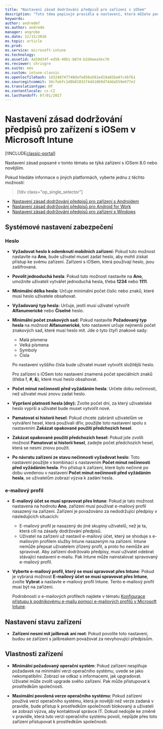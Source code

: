 ```yaml
---
title: "Nastavení zásad dodržování předpisů pro zařízení s iOSem"
description: "Toto téma popisuje pravidla a nastavení, která můžete použít v zásadách dodržování předpisů pro zařízení s iOSem."
keywords: 
author: andredm7
ms.author: andredm
manager: angrobe
ms.date: 12/15/2016
ms.topic: article
ms.prod: 
ms.service: microsoft-intune
ms.technology: 
ms.assetid: 4a59d24f-ed58-49b1-b874-b2d4aea3ec76
ms.reviewer: chrisgre
ms.suite: ems
ms.custom: intune-classic
ms.openlocfilehash: 1d3248747740dafe858a581ed19a02ba87c4b761
ms.sourcegitcommit: 34cfebfc1d8b81032f4d41869d74dda559e677e2
ms.translationtype: HT
ms.contentlocale: cs-CZ
ms.lasthandoff: 07/01/2017
---
```

# <a name="compliance-policy-settings-for-ios-devices-in-microsoft-intune"></a>Nastavení zásad dodržování předpisů pro zařízení s iOSem v Microsoft Intune

[!INCLUDE[classic-portal](../includes/classic-portal.md)]

Nastavení zásad popsané v tomto tématu se týká zařízení s iOSem 8.0 nebo novějším.

Pokud hledáte informace o jiných platformách, vyberte jednu z těchto možností:
> [!div class="op_single_selector"]
- [Nastavení zásad dodržování předpisů pro zařízení s Androidem](android-compliance-policy-settings-in-microsoft-intune.md)
- [Nastavení zásad dodržování předpisů pro Android for Work](afw-compliance-policy-settings-in-microsoft-intune.md)
- [Nastavení zásad dodržování předpisů pro zařízení s Windows](windows-compliance-policy-settings-in-microsoft-intune.md)

## <a name="system-security-settings"></a>Systémové nastavení zabezpečení
### <a name="password"></a>Heslo
- **Vyžadovat heslo k odemknutí mobilních zařízení:** Pokud tuto možnost nastavíte na **Ano**, bude uživatel muset zadat heslo, aby mohli získat přístup ke svému zařízení. Zařízení s iOSem, která používají heslo, jsou zašifrovaná.

- **Povolit jednoduchá hesla**: Pokud tuto možnost nastavíte na **Ano**, umožníte uživateli vytvářet jednoduchá hesla, třeba **1234** nebo **1111**.

-  **Minimální délka hesla:** Určuje minimální počet číslic nebo znaků, které musí heslo uživatele obsahovat.

- **Vyžadovaný typ hesla:** Určuje, jestli musí uživatel vytvořit **Alfanumerické** nebo **Číselné** heslo.

- **Minimální počet znakových sad:** Pokud nastavíte **Požadovaný typ hesla** na možnost **Alfanumerické**, toto nastavení určuje nejmenší počet znakových sad, které musí heslo mít. Jde o tyto čtyři znakové sady:
  -   Malá písmena
  -   Velká písmena
  -   Symboly
  -   Čísla

  Po nastavení vyššího čísla bude uživatel muset vytvořit složitější heslo.

  Pro zařízení s iOSem toto nastavení znamená počet speciálních znaků (třeba **!**, **#**, **&amp;**), které musí heslo obsahovat.

- **Počet minut nečinnosti před vyžádáním hesla**: Určete dobu nečinnosti, než uživatel musí znovu zadat heslo.

- **Vypršení platnosti hesla (dny):** Zvolte počet dní, za který uživatelské heslo vyprší a uživatel bude muset vytvořit nové.

- **Pamatovat si historii hesel**: Pokud chcete zabránit uživatelům ve vytváření hesel, která používali dřív, použijte toto nastavení spolu s nastavením **Zakázat opakované použití předchozích hesel**.

- **Zakázat opakované použití předchozích hesel:** Pokud jste zvolili možnost **Pamatovat si historii hesel**, zadejte počet předchozích hesel, která se nesmí znovu použít.

- **Po návratu zařízení ze stavu nečinnosti vyžadovat heslo**: Toto nastavení použijte v kombinaci s nastavením **Počet minut nečinnosti před vyžádáním hesla**. Pro přístup k zařízení, které bylo nečinné po dobu uvedenou v nastavení **Počet minut nečinnosti před vyžádáním hesla**, se uživatelům zobrazí výzva k zadání hesla.

### <a name="email-profile"></a>e-mailový profil
- **E-mailový účet se musí spravovat přes Intune**: Pokud je tato možnost nastavená na hodnotu **Ano**, zařízení musí používat e-mailový profil nasazený na zařízení. Zařízení je považováno za nedodržující předpisy v následujících situacích:
  - E-mailový profil je nasazený do jiné skupiny uživatelů, než je ta, která cílí na zásady dodržování předpisů.
  - Uživatel na zařízení už nastavil e-mailový účet, který se shoduje s e-mailovým profilem služby Intune nasazeným na zařízení. Intune nemůže přepsat uživatelem zřízený profil, a proto ho nemůže ani spravovat. Aby zařízení dodržovalo předpisy, musí uživatel odebrat stávající nastavení e-mailu. Pak Intune může nainstalovat spravovaný e-mailový profil.

- **Vyberte e-mailový profil, který se musí spravovat přes Intune**: Pokud je vybraná možnost **E-mailový účet se musí spravovat přes Intune**, zvolte **Vybrat** a nastavte e-mailový profil Intune. Tento e-mailový profil musí být na zařízení.

     Podrobnosti o e-mailových profilech najdete v tématu [Konfigurace přístupu k podnikovému e-mailu pomocí e-mailových profilů v Microsoft Intune](configure-access-to-corporate-email-using-email-profiles-with-microsoft-intune.md).

## <a name="device-health-settings"></a>Nastavení stavu zařízení

- **Zařízení nesmí mít jailbreak ani root**: Pokud povolíte toto nastavení, budou se zařízení s jailbreakem považovat za nevyhovující předpisům.

##  <a name="device-properties"></a>Vlastnosti zařízení
- **Minimální požadovaný operační systém**: Pokud zařízení nesplňuje požadavek na minimální verzi operačního systému, uvede se jako nekompatibilní.
Zobrazí se odkaz s informacemi, jak upgradovat. Uživatel může zvolit upgrade svého zařízení. Pak může přistupovat k prostředkům společnosti.

- **Maximální povolená verze operačního systému:** Pokud zařízení používá verzi operačního systému, která je novější než verze zadaná v pravidle, bude přístup k prostředkům společnosti blokovaný a uživateli se zobrazí výzva, aby kontaktoval správce IT. Dokud nedojde ke změně v pravidle, která tuto verzi operačního systému povolí, nepůjde přes toto zařízení přistupovat k prostředkům společnosti.
